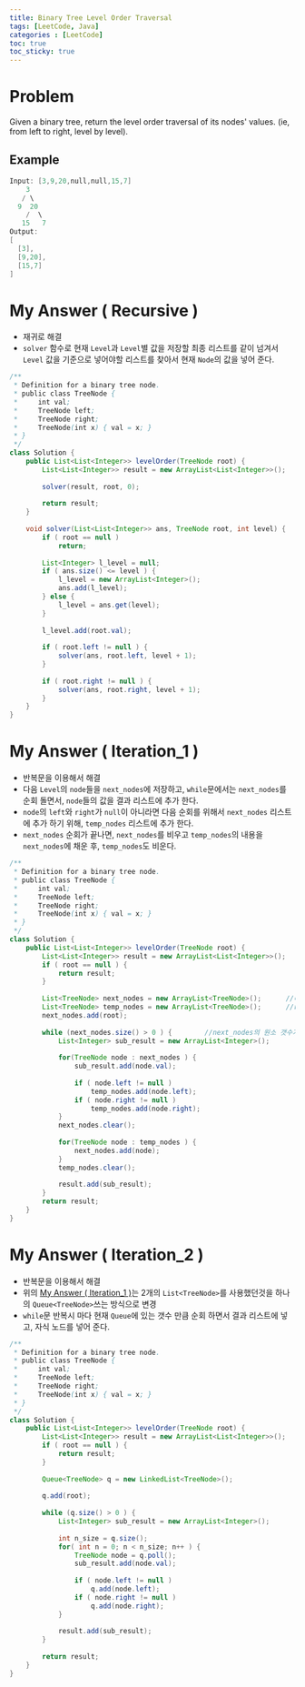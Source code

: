 ```yaml
---
title: Binary Tree Level Order Traversal
tags: [LeetCode, Java]
categories : [LeetCode]
toc: true
toc_sticky: true
---
```


# Problem

Given a binary tree, return the level order traversal of its nodes' values. (ie, from left to right, level by level).

## Example

```swift
Input: [3,9,20,null,null,15,7]
    3
   / \
  9  20
    /  \
   15   7
Output:
[
  [3],
  [9,20],
  [15,7]
]
```

# My Answer ( Recursive )

* 재귀로 해결
* `solver` 함수로 현재 `Level`과 `Level`별 값을 저장할 최종 리스트를 같이 넘겨서 `Level` 값을 기준으로 넣어야할 리스트를 찾아서 현재 `Node`의 값을 넣어 준다.

```java
/**
 * Definition for a binary tree node.
 * public class TreeNode {
 *     int val;
 *     TreeNode left;
 *     TreeNode right;
 *     TreeNode(int x) { val = x; }
 * }
 */
class Solution {
    public List<List<Integer>> levelOrder(TreeNode root) {
        List<List<Integer>> result = new ArrayList<List<Integer>>();
        
        solver(result, root, 0);
        
        return result;
    }
    
    void solver(List<List<Integer>> ans, TreeNode root, int level) {
        if ( root == null )
            return;
        
        List<Integer> l_level = null;
        if ( ans.size() <= level ) {
            l_level = new ArrayList<Integer>();
            ans.add(l_level);
        } else {
            l_level = ans.get(level);
        }
        
        l_level.add(root.val);
        
        if ( root.left != null ) {
            solver(ans, root.left, level + 1);
        }
        
        if ( root.right != null ) {
            solver(ans, root.right, level + 1);
        }
    }
}
```

# My Answer ( Iteration_1 )

* 반복문을 이용해서 해결
* 다음 `Level`의 `node`들을 `next_nodes`에 저장하고, `while`문에서는 `next_nodes`를 순회 돌면서, `node`들의 값을 결과 리스트에 추가 한다.
* `node`의 `left`와 `right`가 `null`이 아니라면 다음 순회를 위해서 `next_nodes` 리스트에 추가 하기 위해, `temp_nodes` 리스트에 추가 한다.
* `next_nodes` 순회가 끝나면, `next_nodes`를 비우고 `temp_nodes`의 내용을 `next_nodes`에 채운 후, `temp_nodes`도 비운다.

```java
/**
 * Definition for a binary tree node.
 * public class TreeNode {
 *     int val;
 *     TreeNode left;
 *     TreeNode right;
 *     TreeNode(int x) { val = x; }
 * }
 */
class Solution {
    public List<List<Integer>> levelOrder(TreeNode root) {
        List<List<Integer>> result = new ArrayList<List<Integer>>();
        if ( root == null ) {
            return result;
        }
        
        List<TreeNode> next_nodes = new ArrayList<TreeNode>();      //다음 Level의 Node들을 담고 있는 리스트
        List<TreeNode> temp_nodes = new ArrayList<TreeNode>();      //result 리스트에 Node의 값을 넣은 이후 다음 Level의 Node들을 담을 임시 리스트
        next_nodes.add(root);
        
        while (next_nodes.size() > 0 ) {        //next_nodes의 원소 갯수가 0개 라는것은 다음 Level에 해당하는 Node가 없다는 의미
            List<Integer> sub_result = new ArrayList<Integer>();
            
            for(TreeNode node : next_nodes ) {
                sub_result.add(node.val);
                
                if ( node.left != null )
                    temp_nodes.add(node.left);
                if ( node.right != null )
                    temp_nodes.add(node.right);
            }
            next_nodes.clear();
            
            for(TreeNode node : temp_nodes ) {
                next_nodes.add(node);
            }
            temp_nodes.clear();
            
            result.add(sub_result);
        }        
        return result;
    }
}
```

# My Answer ( Iteration_2 )

* 반복문을 이용해서 해결
* 위의 [My Answer ( Iteration_1 )](#my-answer--iteration1)는 2개의 `List<TreeNode>`를 사용했던것을 하나의 `Queue<TreeNode>`쓰는 방식으로 변경
* `while`문 반복시 마다 현재 `Queue`에 있는 갯수 만큼 순회 하면서 결과 리스트에 넣고, 자식 노드를 넣어 준다.

```java
/**
 * Definition for a binary tree node.
 * public class TreeNode {
 *     int val;
 *     TreeNode left;
 *     TreeNode right;
 *     TreeNode(int x) { val = x; }
 * }
 */
class Solution {
    public List<List<Integer>> levelOrder(TreeNode root) {
        List<List<Integer>> result = new ArrayList<List<Integer>>();
        if ( root == null ) {
            return result;
        }
        
        Queue<TreeNode> q = new LinkedList<TreeNode>();
        
        q.add(root);
        
        while (q.size() > 0 ) {            
            List<Integer> sub_result = new ArrayList<Integer>();
            
            int n_size = q.size();
            for( int n = 0; n < n_size; n++ ) {
                TreeNode node = q.poll();
                sub_result.add(node.val);
                
                if ( node.left != null )
                    q.add(node.left);
                if ( node.right != null )
                    q.add(node.right);
            }
            
            result.add(sub_result);
        }
        
        return result;
    }
}
```

